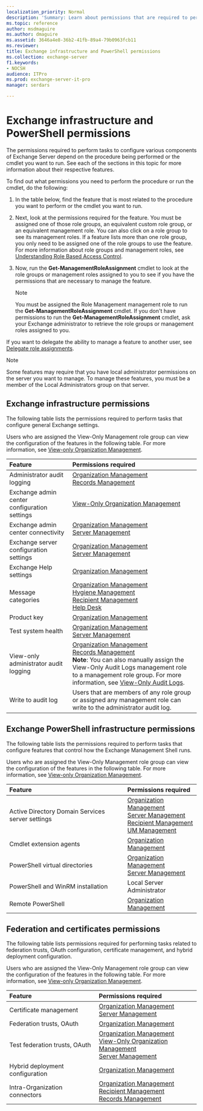 ```yaml
---
localization_priority: Normal
description: 'Summary: Learn about permissions that are required to perform tasks to configure various components of Exchange Server 2016 or Exchange Server 2019.'
ms.topic: reference
author: msdmaguire
ms.author: dmaguire
ms.assetid: 3646a4e8-36b2-41fb-89a4-79b0963fcb11
ms.reviewer:
title: Exchange infrastructure and PowerShell permissions
ms.collection: exchange-server
f1.keywords:
- NOCSH
audience: ITPro
ms.prod: exchange-server-it-pro
manager: serdars

---
```


# Exchange infrastructure and PowerShell permissions

The permissions required to perform tasks to configure various components of Exchange Server depend on the procedure being performed or the cmdlet you want to run. See each of the sections in this topic for more information about their respective features.

To find out what permissions you need to perform the procedure or run the cmdlet, do the following:

1. In the table below, find the feature that is most related to the procedure you want to perform or the cmdlet you want to run.

2. Next, look at the permissions required for the feature. You must be assigned one of those role groups, an equivalent custom role group, or an equivalent management role. You can also click on a role group to see its management roles. If a feature lists more than one role group, you only need to be assigned one of the role groups to use the feature. For more information about role groups and management roles, see [Understanding Role Based Access Control](https://docs.microsoft.com/exchange/understanding-role-based-access-control-exchange-2013-help).

3. Now, run the **Get-ManagementRoleAssignment** cmdlet to look at the role groups or management roles assigned to you to see if you have the permissions that are necessary to manage the feature.

    > [!NOTE]
    > You must be assigned the Role Management management role to run the **Get-ManagementRoleAssignment** cmdlet. If you don't have permissions to run the **Get-ManagementRoleAssignment** cmdlet, ask your Exchange administrator to retrieve the role groups or management roles assigned to you.

If you want to delegate the ability to manage a feature to another user, see [Delegate role assignments](https://docs.microsoft.com/exchange/delegate-role-assignments-exchange-2013-help).

> [!NOTE]
> Some features may require that you have local administrator permissions on the server you want to manage. To manage these features, you must be a member of the Local Administrators group on that server.

## Exchange infrastructure permissions

The following table lists the permissions required to perform tasks that configure general Exchange settings.

Users who are assigned the View-Only Management role group can view the configuration of the features in the following table. For more information, see [View-only Organization Management](https://docs.microsoft.com/exchange/view-only-organization-management-exchange-2013-help).

|**Feature**|**Permissions required**|
|:-----|:-----|
|Administrator audit logging|[Organization Management](https://docs.microsoft.com/exchange/organization-management-exchange-2013-help) <br/> [Records Management](https://docs.microsoft.com/exchange/records-management-exchange-2013-help)|
|Exchange admin center configuration settings|[View-Only Organization Management](https://docs.microsoft.com/exchange/view-only-organization-management-exchange-2013-help)|
|Exchange admin center connectivity|[Organization Management](https://docs.microsoft.com/exchange/organization-management-exchange-2013-help) <br/> [Server Management](https://docs.microsoft.com/exchange/server-management-exchange-2013-help)|
|Exchange server configuration settings|[Organization Management](https://docs.microsoft.com/exchange/organization-management-exchange-2013-help) <br/> [Server Management](https://docs.microsoft.com/exchange/server-management-exchange-2013-help)|
|Exchange Help settings|[Organization Management](https://docs.microsoft.com/exchange/organization-management-exchange-2013-help)|
|Message categories|[Organization Management](https://docs.microsoft.com/exchange/organization-management-exchange-2013-help) <br/> [Hygiene Management](https://docs.microsoft.com/exchange/hygiene-management-exchange-2013-help) <br/> [Recipient Management](https://docs.microsoft.com/exchange/recipient-management-exchange-2013-help) <br/> [Help Desk](https://docs.microsoft.com/exchange/help-desk-exchange-2013-help)|
|Product key|[Organization Management](https://docs.microsoft.com/exchange/organization-management-exchange-2013-help)|
|Test system health|[Organization Management](https://docs.microsoft.com/exchange/organization-management-exchange-2013-help) <br/> [Server Management](https://docs.microsoft.com/exchange/server-management-exchange-2013-help)|
|View-only administrator audit logging|[Organization Management](https://docs.microsoft.com/exchange/organization-management-exchange-2013-help) <br/> [Records Management](https://docs.microsoft.com/exchange/records-management-exchange-2013-help) <br/> **Note**: You can also manually assign the View-Only Audit Logs management role to a management role group. For more information, see [View-Only Audit Logs](https://docs.microsoft.com/exchange/view-only-audit-logs-role-exchange-2013-help).|
|Write to audit log|Users that are members of any role group or assigned any management role can write to the administrator audit log.|

## Exchange PowerShell infrastructure permissions

The following table lists the permissions required to perform tasks that configure features that control how the Exchange Management Shell runs.

Users who are assigned the View-Only Management role group can view the configuration of the features in the following table. For more information, see [View-only Organization Management](https://docs.microsoft.com/exchange/view-only-organization-management-exchange-2013-help).

|**Feature**|**Permissions required**|
|:-----|:-----|
|Active Directory Domain Services server settings|[Organization Management](https://docs.microsoft.com/exchange/organization-management-exchange-2013-help) <br/> [Server Management](https://docs.microsoft.com/exchange/server-management-exchange-2013-help) <br/> [Recipient Management](https://docs.microsoft.com/exchange/recipient-management-exchange-2013-help) <br/> [UM Management](https://docs.microsoft.com/exchange/um-management-exchange-2013-help)|
|Cmdlet extension agents|[Organization Management](https://docs.microsoft.com/exchange/organization-management-exchange-2013-help)|
|PowerShell virtual directories|[Organization Management](https://docs.microsoft.com/exchange/organization-management-exchange-2013-help) <br/> [Server Management](https://docs.microsoft.com/exchange/server-management-exchange-2013-help)|
|PowerShell and WinRM installation|Local Server Administrator|
|Remote PowerShell|[Organization Management](https://docs.microsoft.com/exchange/organization-management-exchange-2013-help)|

## Federation and certificates permissions

The following table lists permissions required for performing tasks related to federation trusts, OAuth configuration, certificate management, and hybrid deployment configuration.

Users who are assigned the View-Only Management role group can view the configuration of the features in the following table. For more information, see [View-only Organization Management](https://docs.microsoft.com/exchange/view-only-organization-management-exchange-2013-help).

|**Feature**|**Permissions required**|
|:-----|:-----|
|Certificate management|[Organization Management](https://docs.microsoft.com/exchange/organization-management-exchange-2013-help) <br/> [Server Management](https://docs.microsoft.com/exchange/server-management-exchange-2013-help)|
|Federation trusts, OAuth|[Organization Management](https://docs.microsoft.com/exchange/organization-management-exchange-2013-help)|
|Test federation trusts, OAuth|[Organization Management](https://docs.microsoft.com/exchange/organization-management-exchange-2013-help) <br/> [View-Only Organization Management](https://docs.microsoft.com/exchange/view-only-organization-management-exchange-2013-help) <br/> [Server Management](https://docs.microsoft.com/exchange/server-management-exchange-2013-help)|
|Hybrid deployment configuration|[Organization Management](https://docs.microsoft.com/exchange/organization-management-exchange-2013-help)|
|Intra-Organization connectors|[Organization Management](https://docs.microsoft.com/exchange/organization-management-exchange-2013-help) <br/> [Recipient Management](https://docs.microsoft.com/exchange/recipient-management-exchange-2013-help) <br/> [Records Management](https://docs.microsoft.com/exchange/records-management-exchange-2013-help)|
